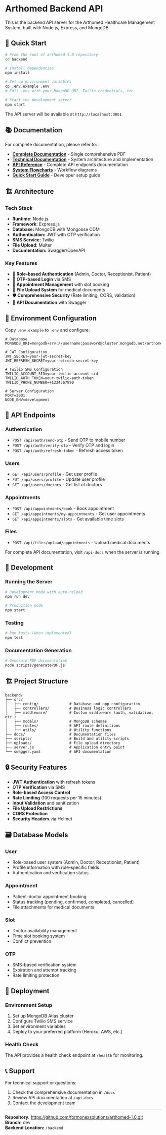 # Arthomed Backend API

This is the backend API server for the Arthomed Healthcare Management System, built with Node.js, Express, and MongoDB.

## 🚀 Quick Start

```bash
# From the root of arthomed-1.0 repository
cd backend

# Install dependencies
npm install

# Set up environment variables
cp .env.example .env
# Edit .env with your MongoDB URI, Twilio credentials, etc.

# Start the development server
npm start
```

The API server will be available at `http://localhost:3001`

## 📚 Documentation

For complete documentation, please refer to:

- **[Complete Documentation](/backend/docs/ARTHOMED_COMPLETE_DOCUMENTATION.pdf)** - Single comprehensive PDF
- **[Technical Documentation](/backend/docs/TECHNICAL_DOCUMENTATION.md)** - System architecture and implementation
- **[API Reference](/backend/docs/API_DOCUMENTATION.md)** - Complete API endpoints documentation
- **[System Flowcharts](/backend/docs/FLOWCHARTS.md)** - Workflow diagrams
- **[Quick Start Guide](/backend/docs/QUICK_START.md)** - Developer setup guide

## 🏗️ Architecture

### Tech Stack
- **Runtime:** Node.js
- **Framework:** Express.js
- **Database:** MongoDB with Mongoose ODM
- **Authentication:** JWT with OTP verification
- **SMS Service:** Twilio
- **File Upload:** Multer
- **Documentation:** Swagger/OpenAPI

### Key Features
- 🔐 **Role-based Authentication** (Admin, Doctor, Receptionist, Patient)
- 📱 **OTP-based Login** via SMS
- 📅 **Appointment Management** with slot booking
- 📄 **File Upload System** for medical documents
- 🛡️ **Comprehensive Security** (Rate limiting, CORS, validation)
- 📖 **API Documentation** with Swagger

## 🔧 Environment Configuration

Copy `.env.example` to `.env` and configure:

```env
# Database
MONGODB_URI=mongodb+srv://username:password@cluster.mongodb.net/arthomed

# JWT Configuration
JWT_SECRET=your-jwt-secret-key
JWT_REFRESH_SECRET=your-refresh-secret-key

# Twilio SMS Configuration
TWILIO_ACCOUNT_SID=your-twilio-account-sid
TWILIO_AUTH_TOKEN=your-twilio-auth-token
TWILIO_PHONE_NUMBER=+1234567890

# Server Configuration
PORT=3001
NODE_ENV=development
```

## 🎯 API Endpoints

### Authentication
- `POST /api/auth/send-otp` - Send OTP to mobile number
- `POST /api/auth/verify-otp` - Verify OTP and login
- `POST /api/auth/refresh-token` - Refresh access token

### Users
- `GET /api/users/profile` - Get user profile
- `PUT /api/users/profile` - Update user profile
- `GET /api/users/doctors` - Get list of doctors

### Appointments
- `POST /api/appointments/book` - Book appointment
- `GET /api/appointments/my-appointments` - Get user appointments
- `GET /api/appointments/slots` - Get available time slots

### Files
- `POST /api/files/upload/appointments` - Upload medical documents

For complete API documentation, visit `/api-docs` when the server is running.

## 🚀 Development

### Running the Server
```bash
# Development mode with auto-reload
npm run dev

# Production mode
npm start
```

### Testing
```bash
# Run tests (when implemented)
npm test
```

### Documentation Generation
```bash
# Generate PDF documentation
node scripts/generatePDF.js
```

## 🏗️ Project Structure

```
backend/
├── src/
│   ├── config/              # Database and app configuration
│   ├── controllers/         # Business logic controllers
│   ├── middleware/          # Custom middleware (auth, validation, etc.)
│   ├── models/              # MongoDB schemas
│   ├── routes/              # API route definitions
│   └── utils/               # Utility functions
├── docs/                    # Documentation files
├── scripts/                 # Build and utility scripts
├── uploads/                 # File upload directory
├── server.js                # Application entry point
└── swagger.yaml             # API documentation
```

## 🔒 Security Features

- **JWT Authentication** with refresh tokens
- **OTP Verification** via SMS
- **Role-based Access Control**
- **Rate Limiting** (100 requests per 15 minutes)
- **Input Validation** and sanitization
- **File Upload Restrictions**
- **CORS Protection**
- **Security Headers** via Helmet

## 🗃️ Database Models

### User
- Role-based user system (Admin, Doctor, Receptionist, Patient)
- Profile information with role-specific fields
- Authentication and verification status

### Appointment
- Patient-doctor appointment booking
- Status tracking (pending, confirmed, completed, cancelled)
- File attachments for medical documents

### Slot
- Doctor availability management
- Time slot booking system
- Conflict prevention

### OTP
- SMS-based verification system
- Expiration and attempt tracking
- Rate limiting protection

## 🚀 Deployment

### Environment Setup
1. Set up MongoDB Atlas cluster
2. Configure Twilio SMS service
3. Set environment variables
4. Deploy to your preferred platform (Heroku, AWS, etc.)

### Health Check
The API provides a health check endpoint at `/health` for monitoring.

## 📞 Support

For technical support or questions:
1. Check the comprehensive documentation in `/docs`
2. Review API documentation at `/api-docs`
3. Contact the development team

---

**Repository:** https://github.com/formonexsolutions/arthomed-1.0.git  
**Branch:** dev  
**Backend Location:** `/backend`

